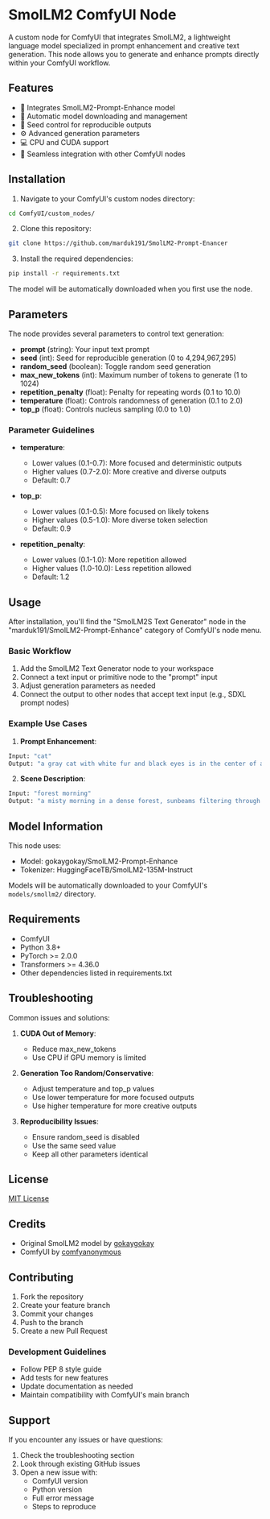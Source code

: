 # SmolLM2 ComfyUI Node

A custom node for ComfyUI that integrates SmolLM2, a lightweight language model specialized in prompt enhancement and creative text generation. This node allows you to generate and enhance prompts directly within your ComfyUI workflow.

## Features

- 🤖 Integrates SmolLM2-Prompt-Enhance model
- 🎯 Automatic model downloading and management
- 🎲 Seed control for reproducible outputs
- ⚙️ Advanced generation parameters
- 💻 CPU and CUDA support
- 🔄 Seamless integration with other ComfyUI nodes

## Installation

1. Navigate to your ComfyUI's custom nodes directory:
```bash
cd ComfyUI/custom_nodes/
```

2. Clone this repository:
```bash
git clone https://github.com/marduk191/SmolLM2-Prompt-Enancer

```

3. Install the required dependencies:
```bash
pip install -r requirements.txt
```

The model will be automatically downloaded when you first use the node.

## Parameters

The node provides several parameters to control text generation:

- **prompt** (string): Your input text prompt
- **seed** (int): Seed for reproducible generation (0 to 4,294,967,295)
- **random_seed** (boolean): Toggle random seed generation
- **max_new_tokens** (int): Maximum number of tokens to generate (1 to 1024)
- **repetition_penalty** (float): Penalty for repeating words (0.1 to 10.0)
- **temperature** (float): Controls randomness of generation (0.1 to 2.0)
- **top_p** (float): Controls nucleus sampling (0.0 to 1.0)

### Parameter Guidelines

- **temperature**: 
  - Lower values (0.1-0.7): More focused and deterministic outputs
  - Higher values (0.7-2.0): More creative and diverse outputs
  - Default: 0.7

- **top_p**:
  - Lower values (0.1-0.5): More focused on likely tokens
  - Higher values (0.5-1.0): More diverse token selection
  - Default: 0.9

- **repetition_penalty**:
  - Lower values (0.1-1.0): More repetition allowed
  - Higher values (1.0-10.0): Less repetition allowed
  - Default: 1.2

## Usage

After installation, you'll find the "SmolLM2S Text Generator" node in the "marduk191/SmolLM2-Prompt-Enhance" category of ComfyUI's node menu.

### Basic Workflow

1. Add the SmolLM2 Text Generator node to your workspace
2. Connect a text input or primitive node to the "prompt" input
3. Adjust generation parameters as needed
4. Connect the output to other nodes that accept text input (e.g., SDXL prompt nodes)

### Example Use Cases

1. **Prompt Enhancement**:
```python
Input: "cat"
Output: "a gray cat with white fur and black eyes is in the center of an open window..."
```

2. **Scene Description**:
```python
Input: "forest morning"
Output: "a misty morning in a dense forest, sunbeams filtering through tall pine trees..."
```

## Model Information

This node uses:
- Model: gokaygokay/SmolLM2-Prompt-Enhance
- Tokenizer: HuggingFaceTB/SmolLM2-135M-Instruct

Models will be automatically downloaded to your ComfyUI's `models/smollm2/` directory.

## Requirements

- ComfyUI
- Python 3.8+
- PyTorch >= 2.0.0
- Transformers >= 4.36.0
- Other dependencies listed in requirements.txt

## Troubleshooting

Common issues and solutions:

1. **CUDA Out of Memory**:
   - Reduce max_new_tokens
   - Use CPU if GPU memory is limited

2. **Generation Too Random/Conservative**:
   - Adjust temperature and top_p values
   - Use lower temperature for more focused outputs
   - Use higher temperature for more creative outputs

3. **Reproducibility Issues**:
   - Ensure random_seed is disabled
   - Use the same seed value
   - Keep all other parameters identical

## License

[MIT License](LICENSE)

## Credits

- Original SmolLM2 model by [gokaygokay](https://huggingface.co/gokaygokay)
- ComfyUI by [comfyanonymous](https://github.com/comfyanonymous/ComfyUI)

## Contributing

1. Fork the repository
2. Create your feature branch
3. Commit your changes
4. Push to the branch
5. Create a new Pull Request

### Development Guidelines

- Follow PEP 8 style guide
- Add tests for new features
- Update documentation as needed
- Maintain compatibility with ComfyUI's main branch

## Support

If you encounter any issues or have questions:
1. Check the troubleshooting section
2. Look through existing GitHub issues
3. Open a new issue with:
   - ComfyUI version
   - Python version
   - Full error message
   - Steps to reproduce
